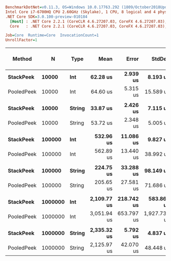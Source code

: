 ``` ini

BenchmarkDotNet=v0.11.3, OS=Windows 10.0.17763.292 (1809/October2018Update/Redstone5)
Intel Core i7-6700HQ CPU 2.60GHz (Skylake), 1 CPU, 8 logical and 4 physical cores
.NET Core SDK=3.0.100-preview-010184
  [Host] : .NET Core 2.2.1 (CoreCLR 4.6.27207.03, CoreFX 4.6.27207.03), 64bit RyuJIT
  Core   : .NET Core 2.2.1 (CoreCLR 4.6.27207.03, CoreFX 4.6.27207.03), 64bit RyuJIT

Job=Core  Runtime=Core  InvocationCount=1  
UnrollFactor=1  

```
|     Method |       N |   Type |        Mean |      Error |       StdDev |      Median | Ratio | RatioSD | Gen 0/1k Op | Gen 1/1k Op | Gen 2/1k Op | Allocated Memory/Op |
|----------- |-------- |------- |------------:|-----------:|-------------:|------------:|------:|--------:|------------:|------------:|------------:|--------------------:|
|  **StackPeek** |   **10000** |    **Int** |    **62.28 us** |   **2.939 us** |     **8.193 us** |    **62.09 us** |  **1.00** |    **0.00** |           **-** |           **-** |           **-** |                   **-** |
| PooledPeek |   10000 |    Int |    64.60 us |   5.315 us |    15.589 us |    53.45 us |  1.07 |    0.30 |           - |           - |           - |                   - |
|            |         |        |             |            |              |             |       |         |             |             |             |                     |
|  **StackPeek** |   **10000** | **String** |    **33.87 us** |   **2.426 us** |     **7.115 us** |    **28.51 us** |  **1.00** |    **0.00** |           **-** |           **-** |           **-** |                   **-** |
| PooledPeek |   10000 | String |    53.72 us |   2.348 us |     5.005 us |    51.67 us |  1.61 |    0.34 |           - |           - |           - |                   - |
|            |         |        |             |            |              |             |       |         |             |             |             |                     |
|  **StackPeek** |  **100000** |    **Int** |   **532.96 us** |  **11.086 us** |     **9.827 us** |   **530.30 us** |  **1.00** |    **0.00** |           **-** |           **-** |           **-** |                   **-** |
| PooledPeek |  100000 |    Int |   562.89 us |  13.440 us |    38.992 us |   544.54 us |  1.06 |    0.09 |           - |           - |           - |                   - |
|            |         |        |             |            |              |             |       |         |             |             |             |                     |
|  **StackPeek** |  **100000** | **String** |   **224.75 us** |  **33.288 us** |    **98.149 us** |   **273.90 us** |  **1.00** |    **0.00** |           **-** |           **-** |           **-** |                   **-** |
| PooledPeek |  100000 | String |   205.65 us |  27.581 us |    71.686 us |   221.31 us |  0.79 |    0.22 |           - |           - |           - |                   - |
|            |         |        |             |            |              |             |       |         |             |             |             |                     |
|  **StackPeek** | **1000000** |    **Int** | **2,109.77 us** | **218.742 us** |   **583.868 us** | **2,225.75 us** |  **1.00** |    **0.00** |           **-** |           **-** |           **-** |                   **-** |
| PooledPeek | 1000000 |    Int | 3,051.94 us | 653.797 us | 1,927.734 us | 2,290.53 us |  1.61 |    0.66 |           - |           - |           - |                   - |
|            |         |        |             |            |              |             |       |         |             |             |             |                     |
|  **StackPeek** | **1000000** | **String** | **2,335.32 us** |   **5.792 us** |     **4.837 us** | **2,336.70 us** |  **1.00** |    **0.00** |           **-** |           **-** |           **-** |                   **-** |
| PooledPeek | 1000000 | String | 2,125.97 us |  42.070 us |    48.448 us | 2,107.39 us |  0.91 |    0.02 |           - |           - |           - |                   - |
